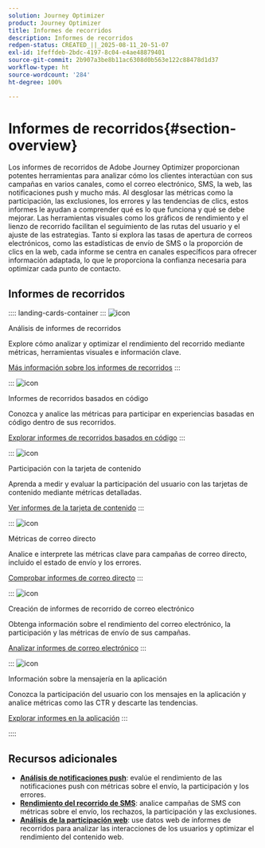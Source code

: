 ```yaml
---
solution: Journey Optimizer
product: Journey Optimizer
title: Informes de recorridos
description: Informes de recorridos
redpen-status: CREATED_||_2025-08-11_20-51-07
exl-id: 1feffdeb-2bdc-4197-8c04-e4ae48879401
source-git-commit: 2b907a3be8b11ac6308d0b563e122c88478d1d37
workflow-type: ht
source-wordcount: '284'
ht-degree: 100%

---
```


# Informes de recorridos{#section-overview}

Los informes de recorridos de Adobe Journey Optimizer proporcionan potentes herramientas para analizar cómo los clientes interactúan con sus campañas en varios canales, como el correo electrónico, SMS, la web, las notificaciones push y mucho más. Al desglosar las métricas como la participación, las exclusiones, los errores y las tendencias de clics, estos informes le ayudan a comprender qué es lo que funciona y qué se debe mejorar. Las herramientas visuales como los gráficos de rendimiento y el lienzo de recorrido facilitan el seguimiento de las rutas del usuario y el ajuste de las estrategias. Tanto si explora las tasas de apertura de correos electrónicos, como las estadísticas de envío de SMS o la proporción de clics en la web, cada informe se centra en canales específicos para ofrecer información adaptada, lo que le proporciona la confianza necesaria para optimizar cada punto de contacto.

## Informes de recorridos

:::: landing-cards-container
:::
![icon](https://cdn.experienceleague.adobe.com/icons/chart-line.svg?lang=es)

Análisis de informes de recorridos

Explore cómo analizar y optimizar el rendimiento del recorrido mediante métricas, herramientas visuales e información clave.

[Más información sobre los informes de recorridos](../using/reports/journey-global-report-cja.md)
:::

:::
![icon](https://cdn.experienceleague.adobe.com/icons/code-branch.svg?lang=es)

Informes de recorridos basados en código

Conozca y analice las métricas para participar en experiencias basadas en código dentro de sus recorridos.

[Explorar informes de recorridos basados en código](../using/reports/journey-global-report-cja-code.md)
:::

:::
![icon](https://cdn.experienceleague.adobe.com/icons/puzzle-piece.svg?lang=es)

Participación con la tarjeta de contenido

Aprenda a medir y evaluar la participación del usuario con las tarjetas de contenido mediante métricas detalladas.

[Ver informes de la tarjeta de contenido](../using/reports/journey-global-report-cja-content.md)
:::

:::
![icon](https://cdn.experienceleague.adobe.com/icons/envelope.svg?lang=es)

Métricas de correo directo

Analice e interprete las métricas clave para campañas de correo directo, incluido el estado de envío y los errores.

[Comprobar informes de correo directo](../using/reports/journey-global-report-cja-direct.md)
:::

:::
![icon](https://cdn.experienceleague.adobe.com/icons/envelope-open.svg?lang=es)

Creación de informes de recorrido de correo electrónico

Obtenga información sobre el rendimiento del correo electrónico, la participación y las métricas de envío de sus campañas.

[Analizar informes de correo electrónico](../using/reports/journey-global-report-cja-email.md)
:::

:::
![icon](https://cdn.experienceleague.adobe.com/icons/mobile.svg?lang=es)

Información sobre la mensajería en la aplicación

Conozca la participación del usuario con los mensajes en la aplicación y analice métricas como las CTR y descarte las tendencias.

[Explorar informes en la aplicación](../using/reports/journey-global-report-cja-inapp.md)
:::

::::


## Recursos adicionales

- **[Análisis de notificaciones push](../using/reports/journey-global-report-cja-push.md)**: evalúe el rendimiento de las notificaciones push con métricas sobre el envío, la participación y los errores.
- **[Rendimiento del recorrido de SMS](../using/reports/journey-global-report-cja-sms.md)**: analice campañas de SMS con métricas sobre el envío, los rechazos, la participación y las exclusiones.
- **[Análisis de la participación web](../using/reports/journey-global-report-cja-web.md)**: use datos web de informes de recorridos para analizar las interacciones de los usuarios y optimizar el rendimiento del contenido web.
